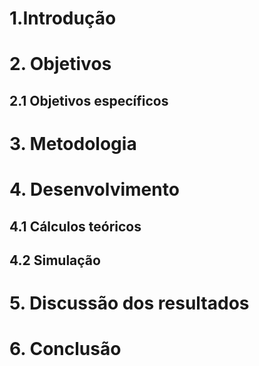 # 1.Introdução 

# 2. Objetivos 
## 2.1 Objetivos específicos 

# 3. Metodologia

# 4. Desenvolvimento 
## 4.1 Cálculos teóricos 
## 4.2 Simulação 

# 5. Discussão dos resultados 

# 6. Conclusão 
